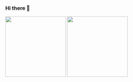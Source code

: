 ### Hi there 👋
<img height="190em" src="https://github-readme-stats.vercel.app/api?username=AyumiKai&show_icons=true&theme=radical" />
<img height="190em" src="https://github-readme-stats-eight-theta.vercel.app/api/top-langs/?username=AyumiKai&layout=compact&exclude_lang=java+r&theme=react" />
